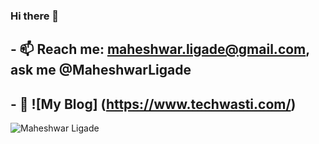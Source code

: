 ### Hi there 👋
## - 📫 Reach me: maheshwar.ligade@gmail.com, ask me @MaheshwarLigade
## - 💬  ![My Blog] (https://www.techwasti.com/)

![Maheshwar Ligade](https://github-readme-stats.vercel.app/api?username=maheshwarligade&show_icons=true&theme=tokyonight)
